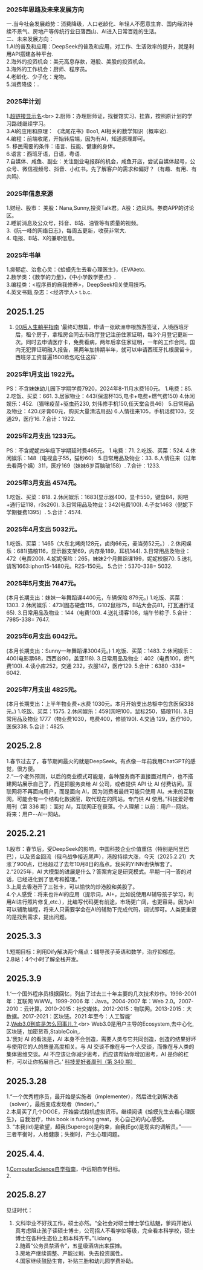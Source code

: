 ### 2025年思路及未来发展方向
一.当今社会发展趋势：消费降级，人口老龄化、年轻人不愿意生育、国内经济持续不景气、房地产等传统行业日落西山、AI进入日常百姓的生活。<br>
二、未来发展方向：<br>
1.AI的普及和应用：DeepSeek的普及和应用，对工作、生活效率的提升，就是利用API搭建各种平台. <br> 
2.海外的投资机会：美元高息存款，港股、美股的投资机会。<br>
3.海外的工作机会：厨师、程序员。<br>
4.老龄化、少子化：宠物。<br>
5.消费降级：.<br>

### 2025年计划
1.[超链接显示名](https://cn.bing.com/"鼠标停留时显示title内容")<br>
2.厨师：办理厨师证，找餐馆实习、挂靠，按照原计划的学习路线继续学习。<br>
3.AI的应用和原理： 《鸢尾花书》Boo1, AI相关的数学知识（概率论).<br>
4.编程：前端收尾，开始转后端，因为有AI，知道原理即可。<br>
5. 移民需要的条件：语言、技能、健康的身体。<br>
6.语言：西班牙语，日语，粤语.<br>
7.自媒体、咸鱼、副业：关注副业电报群的机会，咸鱼开店，尝试自媒体起号，公众号、微信视频号、抖音、小红书。先了解客户的需求和偏好？（有趣、有用、有共鸣).<br>

### 2025年信息来源
1.财经、股市： 美股：Nana,Sunny,投资Talk君。A股：边风炜。券商APP的讨论区。<br>
2.睡前消息及公众号，抖音、B站、油管等有质量的视频。<br>
3.《阮一峰的网络日志》，每周五更新，收获非常大.<br>
4. 电报、B站、X的兼职信息。<br>

### 2025年书单
1.抑郁症、治愈心灵：《蛤蟆先生去看心理医生》，《EVA》etc.<br>
2.数学类：《数学的力量》，《中小学数学要点》.<br>
3.编程类：<程序员的自我修养>，DeepSeek相关使用技巧。<br>
4.英文书籍,杂志：<经济学人> t.b.c.<br>

## 2025.1.25
1. [00后人生躺平指南](https://t66y.com/htm_data/2501/7/6667288.html) '最终幻想篇，申请一张欧洲申根旅游签证，入境西班牙后，租个房子，拿租房合同去市政厅登记注册住家证明，每3个月登记更新一次。同时去申请医疗卡，免费看病，两年后拿住家证明，一年的工作合同。国内无犯罪证明融入报告，黑两年加排期半年，就可以申请西班牙扎根居留卡，西班牙工资普遍1500欧包吃住这样' .
   
### 2025年1月支出 1922元。
PS：不含妹妹幼儿园下学期学费7920，2024年8-11月水费160元。
1.电费：85.
2.吃饭、买菜：661. 
3.居家物业：443(保温杯135,电卡+电费+燃气费150)
4.休闲娱乐：452.（猫咪疫苗+驱虫药230, 刘伟修手机150,任天堂会员46）
5.日常用品及物业：420.(牙膏60元，购买大量清洁用品)
6.人情往来105，手机话费103，交通29，医疗16.
7.合计：1922.

### 2025年2月支出 1233元。
PS：不含妮妮四年级下学期延时费465元。
1.电费：71.
2.吃饭、买菜：524. 
4.休闲娱乐：148（电视盒子55，猫砂60）
5.日常用品及物业：33.
6.人情往来（过年去看两个姨）311，医疗169（妹妹6岁百脑破158）.
7.合计：1233.

### 2025年3月支出 4574元。
1.吃饭、买菜：818. 
2.休闲娱乐：1683(显示器400，显卡550，键盘84，网吧+通行证118，r3s260).
3.日常用品及物业：342(电费100).
4.子女1463（倪妮下学期餐费1395）.
5.合计：4574.

### 2025年4月支出 5032元。
1.吃饭、买菜：1465（大东北烤肉128元，卤肉66元，麦当劳52元。）. 
2.休闲娱乐：681(猫粮116，显示器支架69，内存条189，耳机144).
3.日常用品及物业：472（电费200).
4.妮妮保险：265，妹妹2个月舞蹈课199，妮妮校服70.
5.送礼请客1663:iphon15-1480元。R2S-150元。
5.合计：5370-338= 5032.

### 2025年5月支出 7647元。
(本月长期支出：妹妹一年舞蹈课4400元，车辆保险 879元。)
1.吃饭、买菜：1303. 
2.休闲娱乐：473(固态硬盘115，G102鼠标75，B站大会员81，打瓦通行证 65).
3.日常用品及物业：144（电费100).
4.送礼请客108，端午节粽子.
5.合计：7985-338= 7647.

### 2025年6月支出 6042元。
(本月长期支出：Sunny一年舞蹈课3004元。)
1.吃饭、买菜：1483.
2.休闲娱乐：400(电影票68，西西谷90，盖亚118).
3.日常用品及物业：402（电费100，燃气费100).
4.读小库252，交通 232，衣服147，医疗129.
5.合计：6380 -338= 6042.

### 2025年7月支出 4825元。
(本月长期支出：上半年物业费+水费 1030元。本月开始支出总额中包含医保338元。)
1.吃饭、买菜：1575.
2.休闲娱乐：459(网吧100，鼠标250，猫粮116).
3.日常用品及物业 1777（物业费1030，电费400，修锁190).
4.交通 129，医疗160，医保338.
5.合计：4825.

## 2025.2.8
1.春节过去了，春节期间最火的就是DeepSeek。有点像一年前我用ChatGPT的感觉，很方便。<br>
2.“一个老外预测，以后的商业模式可能是，各种服务商不直接面对用户，也不搭建网站展示自己了，而是把服务卖给 AI 公司，或者提供 API 让 AI 付费访问。互联网将不再面向用户，而是面向 AI，因为消费者最终可能只使用 AI。未来的互联网，可能会有一个结构化数据层，取代现在的网站，专门供 AI 使用。”科技爱好者周刊（第 336 期）：面对 AI，互联网正在衰落。个人理解：以前：用户--网站。 将来：用户--AI--网站。<br>

## 2025.2.21
1.股市：春节后，受DeepSeek的影响，中国科技企业价值重估（特别是阿里巴巴），以及资金回流（俄乌战争接近尾声），港股持续大涨，今天（2025.2.21）大涨了900点，已经超过了去年10月8日的高点。我买的YINN也快解套了。<br>
2.“2025年，AI 大模型的进展是什么？答案肯定是研究模式。早期一问一答的对话，已经进化到了思考和推理。”<br>
3.上周去香港开了三张卡，可以愉快的炒港股和美股了。<br>
4.个人感受：将来也许AI的应用（提示词，AI+，比如说使用AI辅导孩子学习，利用AI进行照片修复,etc.），比编写代码更有前途，市场更广阔，也更容易。因为AI可以辅助编程，将来人只需要学会在AI的辅助下完成代码，调试即可。人类更重要的是找到需求，提出问题。<br>

## 2025.3.3
1.短期目标：利用Dify解决两个痛点：辅导孩子英语和数学，治疗抑郁症。<br>
2.B站：4个小时了解全栈开发。<br>

## 2025.3.9
1.‘一个国外程序员根据回忆，列出了过去三十年主要的几次技术炒作。1998-2001 年：互联网 WWW。1999-2006 年：Java。2004-2007 年：Web 2.0。2007-2010：云计算。2010-2015：社交媒体。2012-2015：物联网。2013-2015：大数据。2017-2021：区块链。2021 年至今：人工智能’<br>
2.[Web3.0到底是怎么回事儿？](https://www.youtube.com/watch?v=YdWP-wJh9jA&t=791s"小LIN说油管视频")<br>
Web3.0是用户主导的Ecosystem,去中心化,区块链，加密货币,StableCoin,.<br>
3.‘我对 AI 的看法是，AI 本身不会创造，需要人类与它共同创造，创造的结果好坏与使用它的人的质量高度相关。与 AI 交谈不像在与一个人交谈，而像在与人类的集体思维交谈。AI 不应该让你减少思考，而应该帮助你增加思考，AI 是你的杠杆，可以让你拓展自己。’
[科技爱好者周刊（第 340 期）](http://www.ruanyifeng.com/blog/2025/03/weekly-issue-340.html'美国程序员')

## 2025.3.28
1.“一个优秀程序员，最开始是实施者（implementer），然后进化到解决者（solver），最后变成发现者（finder）。”<br>
2.本周买了几个DOGE，开始尝试投机虚拟货币。继续阅读《蛤蟆先生去看心理医生》，自我治疗，this book is fucking great，关心自己的内心感受。<br>
3. “本我(Id)是欲望，超我(Superego)是约束，自我(Ego)是现实的调解员。”——三者平衡时，人格健康；失衡时，产生心理问题。<br>

## 2025.4.4.
1.[ComputerScience自学指南](https://csdiy.wiki)，中远期自学目标。<br>
2.

## 2025.8.27
见证时代：<br>
1. 文科毕业不好找工作，硕士亦然。“全社会对硕士博士学位祛魅，爹妈开始认真考虑阻止孩子读硕士博士，公司招人不看学位等级，完全看本科学校，硕士博士在各种生态位上和本科齐平。”Lidang.<br>
2.随着“公务员禁酒令”，五星级酒店出来摆摊。<br>
3.房地产继续调整、产能过剩、失去投资属性。<br>
4.国家继续鼓励生育，补贴三胎和幼儿园学费补助。<br>

